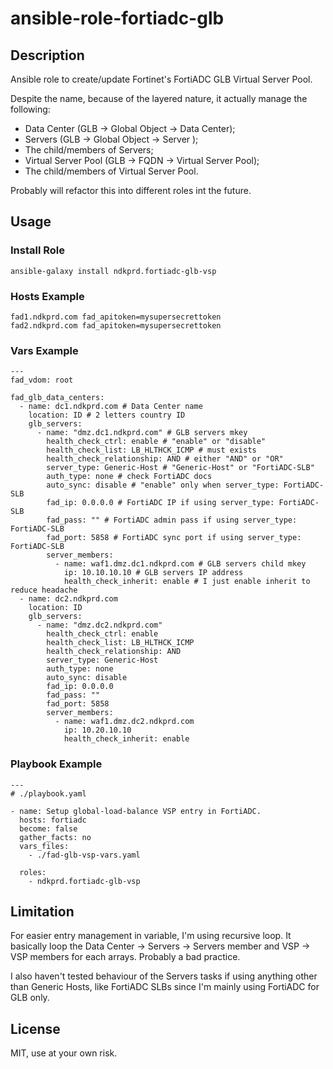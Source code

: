 # ansible-role-fortiadc-glb

## Description

Ansible role to create/update Fortinet's FortiADC GLB Virtual Server Pool.

Despite the name, because of the layered nature, it actually manage the following:
- Data Center (GLB -> Global Object -> Data Center);
- Servers (GLB -> Global Object -> Server );
- The child/members of Servers;
- Virtual Server Pool (GLB -> FQDN -> Virtual Server Pool);
- The child/members of Virtual Server Pool.

Probably will refactor this into different roles int the future.

## Usage

### Install Role

```
ansible-galaxy install ndkprd.fortiadc-glb-vsp
```

### Hosts Example

```
fad1.ndkprd.com fad_apitoken=mysupersecrettoken
fad2.ndkprd.com fad_apitoken=mysupersecrettoken
```

### Vars Example

```
---
fad_vdom: root

fad_glb_data_centers:
  - name: dc1.ndkprd.com # Data Center name
    location: ID # 2 letters country ID
    glb_servers:
      - name: "dmz.dc1.ndkprd.com" # GLB servers mkey
        health_check_ctrl: enable # "enable" or "disable"
        health_check_list: LB_HLTHCK_ICMP # must exists
        health_check_relationship: AND # either "AND" or "OR"
        server_type: Generic-Host # "Generic-Host" or "FortiADC-SLB"
        auth_type: none # check FortiADC docs
        auto_sync: disable # "enable" only when server_type: FortiADC-SLB
        fad_ip: 0.0.0.0 # FortiADC IP if using server_type: FortiADC-SLB
        fad_pass: "" # FortiADC admin pass if using server_type: FortiADC-SLB
        fad_port: 5858 # FortiADC sync port if using server_type: FortiADC-SLB
        server_members:
          - name: waf1.dmz.dc1.ndkprd.com # GLB servers child mkey
            ip: 10.10.10.10 # GLB servers IP address
            health_check_inherit: enable # I just enable inherit to reduce headache
  - name: dc2.ndkprd.com
    location: ID
    glb_servers:
      - name: "dmz.dc2.ndkprd.com"
        health_check_ctrl: enable
        health_check_list: LB_HLTHCK_ICMP
        health_check_relationship: AND
        server_type: Generic-Host
        auth_type: none
        auto_sync: disable
        fad_ip: 0.0.0.0
        fad_pass: ""
        fad_port: 5858
        server_members:
          - name: waf1.dmz.dc2.ndkprd.com
            ip: 10.20.10.10
            health_check_inherit: enable

```

### Playbook Example

```
---
# ./playbook.yaml

- name: Setup global-load-balance VSP entry in FortiADC.
  hosts: fortiadc
  become: false
  gather_facts: no
  vars_files:
    - ./fad-glb-vsp-vars.yaml

  roles:
    - ndkprd.fortiadc-glb-vsp

```

## Limitation

For easier entry management in variable, I'm using recursive loop. It basically loop the Data Center -> Servers -> Servers member and VSP -> VSP members for each arrays. Probably a bad practice.

I also haven't tested behaviour of the Servers tasks if using anything other than Generic Hosts, like FortiADC SLBs since I'm mainly using FortiADC for GLB only.

## License

MIT, use at your own risk.